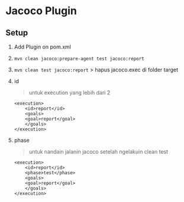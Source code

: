 # Jacoco Plugin

## Setup
1. Add Plugin on pom.xml

2. ```mvn clean jacoco:prepare-agent test jacoco:report```

3. ```mvn clean test jacoco:report``` > hapus jacoco.exec di folder target

4. id
    >untuk execution yang lebih dari 2

    ```
    <execution>
        <id>report</id>
        <goals>
        <goal>report</goal>
        </goals>
    </execution>
    ```

5. phase
    > untuk nandain jalanin jacoco setelah ngelakuin clean test
    ```
    <execution>
        <id>report</id>
        <phase>test</phase>
        <goals>
        <goal>report</goal>
        </goals>
    </execution>
    ```